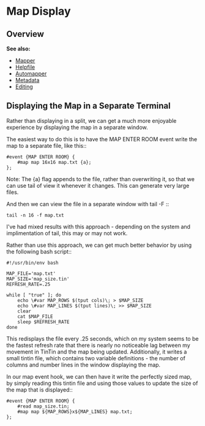 Map Display
===========


Overview
--------

**See also:**

- [Mapper](/tintin/features/mapper.md)
- [Helpfile](/tintin/features/mapper/helpfile.md)
- [Automapper](/tintin/features/mapper/automapper.md)
- [Metadata](/tintin/features/mapper/metadata.md)
- [Editing](/tintin/features/mapper/editing.md)


Displaying the Map in a Separate Terminal
-----------------------------------------
Rather than displaying in a split, we can get a much more enjoyable experience by displaying the map in a separate window.

The easiest way to do this is to have the MAP ENTER ROOM event write the map to a separate file, like this::

    #event {MAP ENTER ROOM} {
        #map map 16x16 map.txt {a};
    };

Note: The {a} flag appends to the file, rather than overwriting it, so that we can use tail of view it whenever it changes. This can generate very large files.

And then we can view the file in a separate window with tail -F ::

    tail -n 16 -f map.txt

I've had mixed results with this approach - depending on the system and implimentation of tail, this may or may not work.

Rather than use this approach, we can get much better behavior by using the following bash script::

    #!/usr/bin/env bash

    MAP_FILE='map.txt'
    MAP_SIZE='map_size.tin'
    REFRESH_RATE=.25

    while [ "true" ]; do
        echo \#var MAP_ROWS $(tput cols)\; > $MAP_SIZE
        echo \#var MAP_LINES $(tput lines)\; >> $MAP_SIZE
        clear
        cat $MAP_FILE
        sleep $REFRESH_RATE
    done

This redisplays the file every .25 seconds, which on my system seems to be the fastest refresh rate that there is nearly no noticeable lag between my movement in TinTin and the map being updated.  Additionally, it writes a small tintin file, which contains two variable definitions - the number of columns and number lines in the window displaying the map.

In our map event hook, we can then have it write the perfectly sized map, by simply reading this tintin file and using those values to update the size of the map that is displayed::

    #event {MAP ENTER ROOM} {
        #read map_size.tin;
        #map map ${MAP_ROWS}x${MAP_LINES} map.txt;
    };

